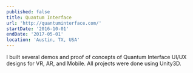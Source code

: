 ```yaml
---
published: false
title: Quantum Interface
url: 'http://quantuminterface.com/'
startDate: '2016-10-01'
endDate: '2017-05-01'
location: 'Austin, TX, USA'
---
```

I built several demos and proof of concepts of Quantum Interface UI/UX designs for VR, AR, and Mobile. All projects were done using Unity3D.
